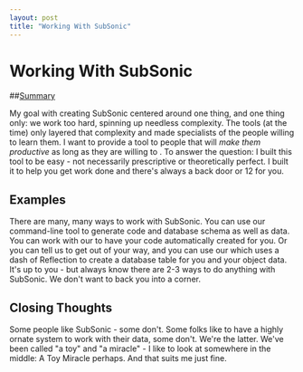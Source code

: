 ```yaml
---
layout: post
title: "Working With SubSonic"
---
```


# Working With SubSonic

##[Summary]()

 My goal with creating SubSonic centered around one thing, and one thing only: we work too hard, spinning up needless complexity. The tools (at the time) only layered that complexity and made specialists of the people willing to learn them.  I want to provide a tool to people that will *make them productive* as long as they are willing to 
. To answer the question: I built this tool to be easy - not necessarily prescriptive or theoretically perfect. I built it to help you get work done and there's always a back door or 12 for you.  

<h2>Examples</h2>

 There are many, many ways to work with SubSonic. You can use our command-line tool 
 to generate code and database schema as well as data. You can work with our 
 to have your code automatically created for you.  Or you can tell us to get out of your way, and you can use our 
 which uses a dash of Reflection to create a database table for you and your object data.  It's up to you - but always know there are 2-3 ways to do anything with SubSonic. We don't want to back you into a corner.  

<h2>Closing Thoughts</h2>

 Some people like SubSonic - some don't. Some folks like to have a highly ornate system to work with their data, some don't. We're the latter. We've been called "a toy" and "a miracle" - I like to look at somewhere in the middle: A Toy Miracle perhaps. And that suits me just fine.
